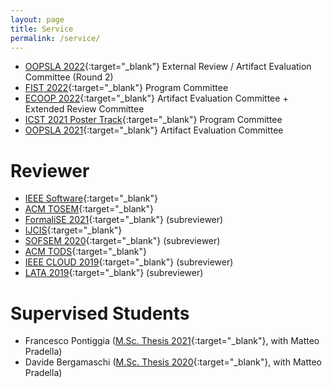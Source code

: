 ```yaml
---
layout: page
title: Service
permalink: /service/
---
```


- [OOPSLA 2022](https://2022.splashcon.org/track/splash-2022-oopsla){:target="_blank"} External Review / Artifact Evaluation Committee (Round 2)
- [FIST 2022](https://sites.google.com/view/fist-2022/home){:target="_blank"} Program Committee
- [ECOOP 2022](https://2022.ecoop.org/){:target="_blank"} Artifact Evaluation Committee + Extended Review Committee
- [ICST 2021 Poster Track](https://icst2022.vrain.upv.es/track/icst-2022-posters){:target="_blank"} Program Committee
- [OOPSLA 2021](https://2021.splashcon.org/track/splash-2021-Artifacts){:target="_blank"} Artifact Evaluation Committee


# Reviewer

- [IEEE Software](https://www.computer.org/csdl/magazine/so){:target="_blank"}
- [ACM TOSEM](https://dl.acm.org/journal/tosem){:target="_blank"}
- [FormaliSE 2021](https://conf.researchr.org/home/Formalise-2021){:target="_blank"} (subreviewer)
- [IJCIS](https://www.worldscientific.com/worldscinet/ijcis){:target="_blank"}
- [SOFSEM 2020](https://cyprusconferences.org/sofsem2020/){:target="_blank"} (subreviewer)
- [ACM TODS](https://dl.acm.org/journal/tods){:target="_blank"}
- [IEEE CLOUD 2019](https://conferences.computer.org/cloud/2019/){:target="_blank"} (subreviewer)
- [LATA 2019](https://irdta.eu/LATA2019/){:target="_blank"} (subreviewer)


# Supervised Students

- Francesco Pontiggia ([M.Sc. Thesis 2021](http://hdl.handle.net/10589/176028){:target="_blank"}, with Matteo Pradella)
- Davide Bergamaschi ([M.Sc. Thesis 2020](http://hdl.handle.net/10589/164972){:target="_blank"}, with Matteo Pradella)

